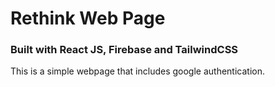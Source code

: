 # Rethink Web Page

### Built with React JS, Firebase and TailwindCSS

This is a simple webpage that includes google authentication.